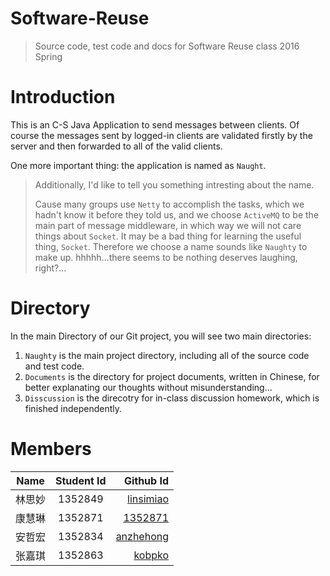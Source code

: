 # Software-Reuse

> Source code, test code and docs for Software Reuse class 2016 Spring


# Introduction

This is an C-S Java Application to send messages between clients. Of course the messages sent by logged-in clients are validated firstly by the server and then forwarded to all of the valid clients.

One more important thing: the application is named as `Naught`.

> Additionally, I'd like to tell you something intresting about the name.
> 
> Cause many groups use `Netty` to accomplish the tasks, which we hadn't know it before they told us, and we choose `ActiveMQ` to be the main part of message middleware, in which way we will not care things about `Socket`. It may be a bad thing for learning the useful thing, `Socket`. Therefore we choose a name sounds like `Naughty` to make up. hhhhh...there seems to be nothing deserves laughing, right?...

# Directory

In the main Directory of our Git project, you will see two main directories: 

1. `Naughty` is the main project directory, including all of the source code and test code.
2. `Documents` is the directory for project documents, written in Chinese, for better explanating our thoughts without misunderstanding...
3. `Disscussion` is the direcotry for in-class discussion homework, which is finished independently.


# Members

| Name        | Student Id           | Github Id  |
| ------------- |:-------------:| -----:|
| 林思妙| 1352849 | [linsimiao](https://github.com/linsimiao) | 
|  康慧琳     | 1352871      |   [1352871](https://github.com/1352871)|
| 安哲宏 | 1352834 | [anzhehong](https://github.com/anzhehong) |
| 张嘉琪 | 1352863      |   [kobpko](https://github.com/kobpko)  |
